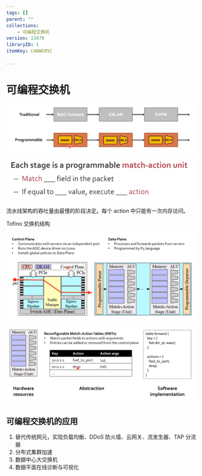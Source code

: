 ```yaml
---
tags: []
parent: ""
collections:
    - 可编程交换机
version: 13479
libraryID: 1
itemKey: C4WWG95C

---
```

# 可编程交换机

![\<img alt="" data-attachment-key="V63XVXVZ" width="1330" height="345" src="attachments/V63XVXVZ.png" ztype="zimage">](attachments/V63XVXVZ.png)

![\<img alt="" data-attachment-key="2F457IDD" width="1001" height="215" src="attachments/2F457IDD.png" ztype="zimage">](attachments/2F457IDD.png)

流水线架构的吞吐量由最慢的阶段决定。每个 action 中只能有一次内存访问。

Tofino 交换机结构

![\<img alt="" data-attachment-key="8R9J8LD8" width="1302" height="596" src="attachments/8R9J8LD8.png" ztype="zimage">](attachments/8R9J8LD8.png)

![\<img alt="" data-attachment-key="8X86I7SF" width="1287" height="519" src="attachments/8X86I7SF.png" ztype="zimage">](attachments/8X86I7SF.png)

## 可编程交换机的应用

1.  替代传统网元，实现负载均衡、DDoS 防火墙、云网关、流发生器、TAP 分流器
2.  分布式集群加速
3.  数据中心大交换机
4.  数据平面在线诊断与可视化
